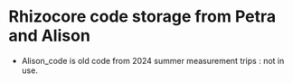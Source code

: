 # Rhizocore code storage from Petra and Alison

- Alison_code is old code from 2024 summer measurement trips : not in use.

